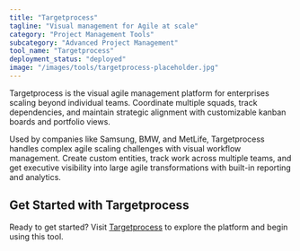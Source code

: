```yaml
---
title: "Targetprocess"
tagline: "Visual management for Agile at scale"
category: "Project Management Tools"
subcategory: "Advanced Project Management"
tool_name: "Targetprocess"
deployment_status: "deployed"
image: "/images/tools/targetprocess-placeholder.jpg"
---
```

Targetprocess is the visual agile management platform for enterprises scaling beyond individual teams. Coordinate multiple squads, track dependencies, and maintain strategic alignment with customizable kanban boards and portfolio views.

Used by companies like Samsung, BMW, and MetLife, Targetprocess handles complex agile scaling challenges with visual workflow management. Create custom entities, track work across multiple teams, and get executive visibility into large agile transformations with built-in reporting and analytics.

## Get Started with Targetprocess

Ready to get started? Visit [Targetprocess](https://www.targetprocess.com) to explore the platform and begin using this tool.